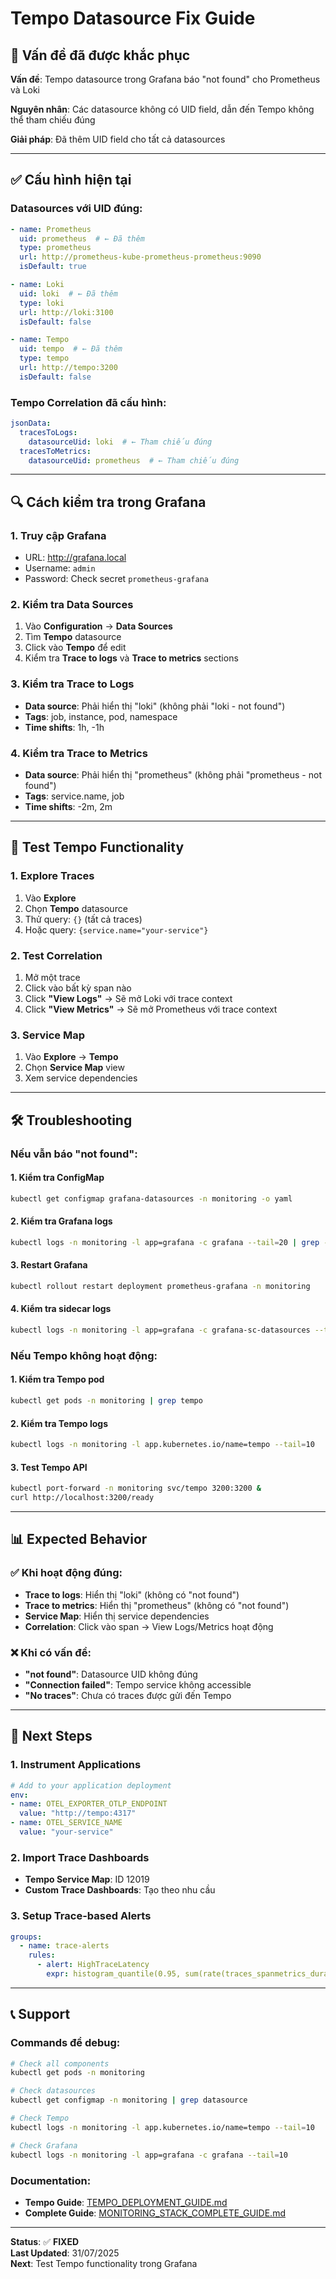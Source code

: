 # Tempo Datasource Fix Guide

## 🎯 **Vấn đề đã được khắc phục**

**Vấn đề**: Tempo datasource trong Grafana báo "not found" cho Prometheus và Loki

**Nguyên nhân**: Các datasource không có UID field, dẫn đến Tempo không thể tham chiếu đúng

**Giải pháp**: Đã thêm UID field cho tất cả datasources

---

## ✅ **Cấu hình hiện tại**

### **Datasources với UID đúng:**
```yaml
- name: Prometheus
  uid: prometheus  # ← Đã thêm
  type: prometheus
  url: http://prometheus-kube-prometheus-prometheus:9090
  isDefault: true

- name: Loki
  uid: loki  # ← Đã thêm
  type: loki
  url: http://loki:3100
  isDefault: false

- name: Tempo
  uid: tempo  # ← Đã thêm
  type: tempo
  url: http://tempo:3200
  isDefault: false
```

### **Tempo Correlation đã cấu hình:**
```yaml
jsonData:
  tracesToLogs:
    datasourceUid: loki  # ← Tham chiếu đúng
  tracesToMetrics:
    datasourceUid: prometheus  # ← Tham chiếu đúng
```

---

## 🔍 **Cách kiểm tra trong Grafana**

### **1. Truy cập Grafana**
- URL: http://grafana.local
- Username: `admin`
- Password: Check secret `prometheus-grafana`

### **2. Kiểm tra Data Sources**
1. Vào **Configuration** → **Data Sources**
2. Tìm **Tempo** datasource
3. Click vào **Tempo** để edit
4. Kiểm tra **Trace to logs** và **Trace to metrics** sections

### **3. Kiểm tra Trace to Logs**
- **Data source**: Phải hiển thị "loki" (không phải "loki - not found")
- **Tags**: job, instance, pod, namespace
- **Time shifts**: 1h, -1h

### **4. Kiểm tra Trace to Metrics**
- **Data source**: Phải hiển thị "prometheus" (không phải "prometheus - not found")
- **Tags**: service.name, job
- **Time shifts**: -2m, 2m

---

## 🚀 **Test Tempo Functionality**

### **1. Explore Traces**
1. Vào **Explore**
2. Chọn **Tempo** datasource
3. Thử query: `{}` (tất cả traces)
4. Hoặc query: `{service.name="your-service"}`

### **2. Test Correlation**
1. Mở một trace
2. Click vào bất kỳ span nào
3. Click **"View Logs"** → Sẽ mở Loki với trace context
4. Click **"View Metrics"** → Sẽ mở Prometheus với trace context

### **3. Service Map**
1. Vào **Explore** → **Tempo**
2. Chọn **Service Map** view
3. Xem service dependencies

---

## 🛠️ **Troubleshooting**

### **Nếu vẫn báo "not found":**

#### **1. Kiểm tra ConfigMap**
```bash
kubectl get configmap grafana-datasources -n monitoring -o yaml
```

#### **2. Kiểm tra Grafana logs**
```bash
kubectl logs -n monitoring -l app=grafana -c grafana --tail=20 | grep -i datasource
```

#### **3. Restart Grafana**
```bash
kubectl rollout restart deployment prometheus-grafana -n monitoring
```

#### **4. Kiểm tra sidecar logs**
```bash
kubectl logs -n monitoring -l app=grafana -c grafana-sc-datasources --tail=5
```

### **Nếu Tempo không hoạt động:**

#### **1. Kiểm tra Tempo pod**
```bash
kubectl get pods -n monitoring | grep tempo
```

#### **2. Kiểm tra Tempo logs**
```bash
kubectl logs -n monitoring -l app.kubernetes.io/name=tempo --tail=10
```

#### **3. Test Tempo API**
```bash
kubectl port-forward -n monitoring svc/tempo 3200:3200 &
curl http://localhost:3200/ready
```

---

## 📊 **Expected Behavior**

### **✅ Khi hoạt động đúng:**
- **Trace to logs**: Hiển thị "loki" (không có "not found")
- **Trace to metrics**: Hiển thị "prometheus" (không có "not found")
- **Service Map**: Hiển thị service dependencies
- **Correlation**: Click vào span → View Logs/Metrics hoạt động

### **❌ Khi có vấn đề:**
- **"not found"**: Datasource UID không đúng
- **"Connection failed"**: Tempo service không accessible
- **"No traces"**: Chưa có traces được gửi đến Tempo

---

## 🎯 **Next Steps**

### **1. Instrument Applications**
```yaml
# Add to your application deployment
env:
- name: OTEL_EXPORTER_OTLP_ENDPOINT
  value: "http://tempo:4317"
- name: OTEL_SERVICE_NAME
  value: "your-service"
```

### **2. Import Trace Dashboards**
- **Tempo Service Map**: ID 12019
- **Custom Trace Dashboards**: Tạo theo nhu cầu

### **3. Setup Trace-based Alerts**
```yaml
groups:
  - name: trace-alerts
    rules:
      - alert: HighTraceLatency
        expr: histogram_quantile(0.95, sum(rate(traces_spanmetrics_duration_seconds_bucket[5m])) by (le, service_name)) > 1
```

---

## 📞 **Support**

### **Commands để debug:**
```bash
# Check all components
kubectl get pods -n monitoring

# Check datasources
kubectl get configmap -n monitoring | grep datasource

# Check Tempo
kubectl logs -n monitoring -l app.kubernetes.io/name=tempo --tail=10

# Check Grafana
kubectl logs -n monitoring -l app=grafana -c grafana --tail=10
```

### **Documentation:**
- **Tempo Guide**: [TEMPO_DEPLOYMENT_GUIDE.md](TEMPO_DEPLOYMENT_GUIDE.md)
- **Complete Guide**: [MONITORING_STACK_COMPLETE_GUIDE.md](MONITORING_STACK_COMPLETE_GUIDE.md)

---

**Status**: ✅ **FIXED**  
**Last Updated**: 31/07/2025  
**Next**: Test Tempo functionality trong Grafana 